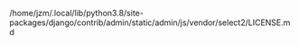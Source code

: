 /home/jzm/.local/lib/python3.8/site-packages/django/contrib/admin/static/admin/js/vendor/select2/LICENSE.md